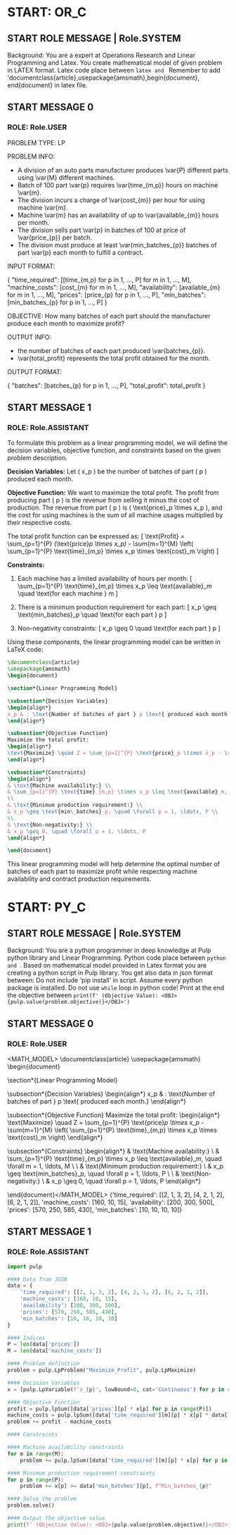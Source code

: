 # START: OR_C 
## START ROLE MESSAGE | Role.SYSTEM 
Background: You are a expert at Operations Research and Linear Programming and Latex. You create mathematical model of given problem in LATEX format. Latex code place between ```latex and ``` Remember to add 'documentclass{article},usepackage{amsmath},begin{document}, end{document} in latex file. 
## START MESSAGE 0 
### ROLE: Role.USER
<DESCRIPTION>
PROBLEM TYPE: LP

PROBLEM INFO:

- A division of an auto parts manufacturer produces \var{P} different parts using \var{M} different machines.
- Batch of 100 part \var{p} requires \var{time_{m,p}} hours on machine \var{m}.
- The division incurs a charge of \var{cost_{m}} per hour for using machine \var{m}.
- Machine \var{m} has an availability of up to \var{available_{m}} hours per month.
- The division sells part \var{p} in batches of 100 at price of \var{price_{p}} per batch.
- The division must produce at least \var{min_batches_{p}} batches of part \var{p} each month to fulfill a contract.

INPUT FORMAT: 

{
    "time_required": [[time_{m,p} for p in 1, ..., P] for m in 1, ..., M],
    "machine_costs": [cost_{m} for m in 1, ..., M],
    "availability": [available_{m} for m in 1, ..., M],
    "prices": [price_{p} for p in 1, ..., P],
    "min_batches": [min_batches_{p} for p in 1, ..., P]
}

OBJECTIVE: How many batches of each part should the manufacturer produce each month to maximize profit?

OUTPUT INFO:

- the number of batches of each part produced \var{batches_{p}}.
- \var{total_profit} represents the total profit obtained for the month.

OUTPUT FORMAT:

{
    "batches": [batches_{p} for p in 1, ..., P],
    "total_profit": total_profit
}
</DESCRIPTION>


## START MESSAGE 1 
### ROLE: Role.ASSISTANT
To formulate this problem as a linear programming model, we will define the decision variables, objective function, and constraints based on the given problem description.

**Decision Variables:**
Let \( x_p \) be the number of batches of part \( p \) produced each month.

**Objective Function:**
We want to maximize the total profit. The profit from producing part \( p \) is the revenue from selling it minus the cost of production. The revenue from part \( p \) is \( \text{price}_p \times x_p \), and the cost for using machines is the sum of all machine usages multiplied by their respective costs.

The total profit function can be expressed as:
\[
\text{Profit} = \sum_{p=1}^{P} (\text{price}_p \times x_p) - \sum_{m=1}^{M} \left( \sum_{p=1}^{P} \text{time}_{m,p} \times x_p \times \text{cost}_m \right)
\]

**Constraints:**
1. Each machine has a limited availability of hours per month:
   \[
   \sum_{p=1}^{P} \text{time}_{m,p} \times x_p \leq \text{available}_m \quad \text{for each machine } m
   \]
   
2. There is a minimum production requirement for each part:
   \[
   x_p \geq \text{min\_batches}_p \quad \text{for each part } p
   \]

3. Non-negativity constraints:
   \[
   x_p \geq 0 \quad \text{for each part } p
   \]

Using these components, the linear programming model can be written in LaTeX code:

```latex
\documentclass{article}
\usepackage{amsmath}
\begin{document}

\section*{Linear Programming Model}

\subsection*{Decision Variables}
\begin{align*}
x_p & : \text{Number of batches of part } p \text{ produced each month.}
\end{align*}

\subsection*{Objective Function}
Maximize the total profit:
\begin{align*}
\text{Maximize} \quad Z = \sum_{p=1}^{P} \text{price}_p \times x_p - \sum_{m=1}^{M} \left( \sum_{p=1}^{P} \text{time}_{m,p} \times x_p \times \text{cost}_m \right)
\end{align*}

\subsection*{Constraints}
\begin{align*}
& \text{Machine availability:} \\
& \sum_{p=1}^{P} \text{time}_{m,p} \times x_p \leq \text{available}_m, \quad \forall m = 1, \ldots, M \\
\\
& \text{Minimum production requirement:} \\
& x_p \geq \text{min\_batches}_p, \quad \forall p = 1, \ldots, P \\
\\
& \text{Non-negativity:} \\
& x_p \geq 0, \quad \forall p = 1, \ldots, P
\end{align*}

\end{document}
```

This linear programming model will help determine the optimal number of batches of each part to maximize profit while respecting machine availability and contract production requirements.

# START: PY_C 
## START ROLE MESSAGE | Role.SYSTEM 
Background: You are a python programmer in deep knowledge at Pulp python library and Linear Programming. Python code place between ```python and ```. Based on mathematical model provided in Latex format you are creating a python script in Pulp library. You get also data in json format between: <DATA></DATA> Do not include 'pip install' in script. Assume every python package is installed. Do not use `while` loop in python code! Print at the end the objective between <OBJ></OBJ> `print(f' (Objective Value): <OBJ>{pulp.value(problem.objective)}</OBJ>')` 
## START MESSAGE 0 
### ROLE: Role.USER
<MATH_MODEL>
\documentclass{article}
\usepackage{amsmath}
\begin{document}

\section*{Linear Programming Model}

\subsection*{Decision Variables}
\begin{align*}
x_p & : \text{Number of batches of part } p \text{ produced each month.}
\end{align*}

\subsection*{Objective Function}
Maximize the total profit:
\begin{align*}
\text{Maximize} \quad Z = \sum_{p=1}^{P} \text{price}_p \times x_p - \sum_{m=1}^{M} \left( \sum_{p=1}^{P} \text{time}_{m,p} \times x_p \times \text{cost}_m \right)
\end{align*}

\subsection*{Constraints}
\begin{align*}
& \text{Machine availability:} \\
& \sum_{p=1}^{P} \text{time}_{m,p} \times x_p \leq \text{available}_m, \quad \forall m = 1, \ldots, M \\
\\
& \text{Minimum production requirement:} \\
& x_p \geq \text{min\_batches}_p, \quad \forall p = 1, \ldots, P \\
\\
& \text{Non-negativity:} \\
& x_p \geq 0, \quad \forall p = 1, \ldots, P
\end{align*}

\end{document}</MATH_MODEL>
<DATA>
{'time_required': [[2, 1, 3, 2], [4, 2, 1, 2], [6, 2, 1, 2]], 'machine_costs': [160, 10, 15], 'availability': [200, 300, 500], 'prices': [570, 250, 585, 430], 'min_batches': [10, 10, 10, 10]}</DATA>


## START MESSAGE 1 
### ROLE: Role.ASSISTANT
```python
import pulp

#### Data from JSON
data = {
    'time_required': [[2, 1, 3, 2], [4, 2, 1, 2], [6, 2, 1, 2]],
    'machine_costs': [160, 10, 15],
    'availability': [200, 300, 500],
    'prices': [570, 250, 585, 430],
    'min_batches': [10, 10, 10, 10]
}

#### Indices
P = len(data['prices'])
M = len(data['machine_costs'])

#### Problem definition
problem = pulp.LpProblem("Maximize_Profit", pulp.LpMaximize)

#### Decision Variables
x = [pulp.LpVariable(f'x_{p}', lowBound=0, cat='Continuous') for p in range(P)]

#### Objective Function
profit = pulp.lpSum([data['prices'][p] * x[p] for p in range(P)])
machine_costs = pulp.lpSum([data['time_required'][m][p] * x[p] * data['machine_costs'][m] for p in range(P) for m in range(M)])
problem += profit - machine_costs

#### Constraints

#### Machine availability constraints
for m in range(M):
    problem += pulp.lpSum([data['time_required'][m][p] * x[p] for p in range(P)]) <= data['availability'][m], f"Machine_availability_{m}"

#### Minimum production requirement constraints
for p in range(P):
    problem += x[p] >= data['min_batches'][p], f"Min_batches_{p}"

#### Solve the problem
problem.solve()

#### Output the objective value
print(f' (Objective Value): <OBJ>{pulp.value(problem.objective)}</OBJ>')
```

